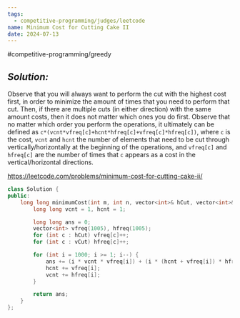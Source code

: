 ```yaml
---
tags:
  - competitive-programming/judges/leetcode
name: Minimum Cost for Cutting Cake II
date: 2024-07-13
---
```

#competitive-programming/greedy 
## _Solution:_
Observe that you will always want to perform the cut with the highest cost first, in order to minimize the amount of times that you need to perform that cut. Then, if there are multiple cuts (in either direction) with the same amount costs, then it does not matter which ones you do first. Observe that no matter which order you perform the operations, it ultimately can be defined as `c*(vcnt*vfreq[c]+hcnt*hfreq[c]+vfreq[c]*hfreq[c])`, where `c` is the cost, `vcnt` and `hcnt` the number of elements that need to be cut through vertically/horizontally at the beginning of the operations, and `vfreq[c]` and `hfreq[c]` are the number of times that `c` appears as a cost in the vertical/horizontal directions. 

https://leetcode.com/problems/minimum-cost-for-cutting-cake-ii/
```cpp
class Solution {
public:
    long long minimumCost(int m, int n, vector<int>& hCut, vector<int>& vCut) {
        long long vcnt = 1, hcnt = 1;

        long long ans = 0;
        vector<int> vfreq(1005), hfreq(1005);
        for (int c : hCut) vfreq[c]++;
        for (int c : vCut) hfreq[c]++;

        for (int i = 1000; i >= 1; i--) {
            ans += (i * vcnt * vfreq[i]) + (i * (hcnt + vfreq[i]) * hfreq[i]);
            hcnt += vfreq[i];
            vcnt += hfreq[i];
        }

        return ans;
    }
};
```
